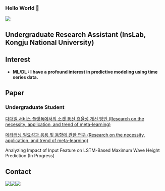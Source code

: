 ### Hello World 👋 
<a href="https://hits.seeyoufarm.com"><img src="https://hits.seeyoufarm.com/api/count/incr/badge.svg?url=https%3A%2F%2Fgithub.com%2FGEONWOOHONG&count_bg=%2379C83D&title_bg=%23555555&icon=postwoman.svg&icon_color=%23E7E7E7&title=hits&edge_flat=false"/></a>
<br>


## Undergraduate Research Assistant (InsLab, Kongju National University)
## Interest
- **ML/DL : I have a profound interest in predictive modeling using time series data.**

## Paper
### Undergraduate Student
<a href="https://www.dbpia.co.kr/journal/articleDetail?nodeId=NODE11737515">
 <p>다대일 서비스 플랫폼에서의 소켓 통신 효율성 개선 방안 (Research on the necessity, application, and trend of meta-learning)</p> </a>
<a href="https://www.dbpia.co.kr/journal/articleDetail?nodeId=NODE11737582">
 <p>메타러닝 필요성과 응용 및 동향에 관한 연구 (Research on the necessity, application, and trend of meta-learning)</p> </a>
<p>Analyzing Impact of Input Feature on LSTM-Based Maximum Wave Height Prediction (In Progress)</p>
 
## Contact
<div style="display:flex; flex-direction:row;">
  <a href="https://www.instagram.com/geonwoo03_dev/">
    <img src="https://img.shields.io/badge/Instagram-E4405F?style=flat-square&logo=Instagram&logoColor=white"/>
  </a>
 </a>
  <a href="mailto:redgil77@smail.kongju.ac.kr">
    <img src="https://img.shields.io/badge/Outlook-0078D4?style=flat-square&logo=microsoftoutlook&logoColor=white"/>
  </a>
  <a href="mailto:redgil030802@gmail.com">
    <img src="https://img.shields.io/badge/Gmail-EA4335?style=flat-square&logo=gmail&logoColor=white"/>
  </a>
</div><br>
  
</div><br>
</div>
